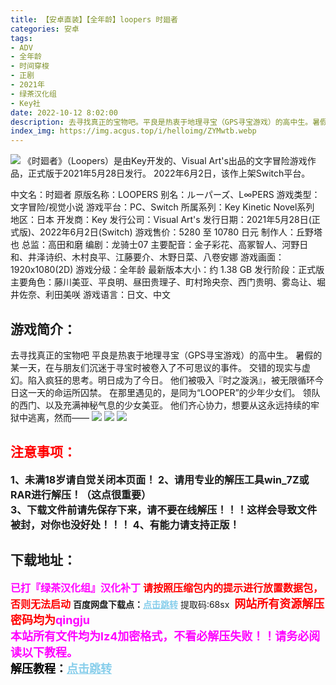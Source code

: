 ```yaml
---
title: 【安卓直装】【全年龄】loopers 时廻者
categories: 安卓
tags:
- ADV
- 全年龄
- 时间穿梭
- 正剧
- 2021年
- 绿茶汉化组
- Key社
date: 2022-10-12 8:02:00
description: 去寻找真正的宝物吧。平良是热衷于地理寻宝（GPS寻宝游戏）的高中生。暑假的某一天，在与朋友们沉迷于寻宝时被卷入了不可思议的事件。交错的现实与虚幻。陷入疯狂的思考。明日成为了今日。他们被吸入『时之漩涡』，被无限循环今日这一天的命运所囚禁。在那里遇见的，是同为“LOOPER”的少年少女们。领队的西门、以及充满神秘气息的少女美亚。他们齐心协力，想要从这永远持续的牢狱中逃离，然而――
index_img: https://img.acgus.top/i/helloimg/ZYMwtb.webp
---
```

![](https://img.acgus.top/i/helloimg/ZYMwtb.webp)
《时廻者》（Loopers）是由Key开发的、Visual Art's出品的文字冒险游戏作品，正式版于2021年5月28日发行。
2022年6月2日，该作上架Switch平台。

中文名：时廻者
原版名称：LOOPERS
别名：ルーパーズ、L∞PERS
游戏类型：文字冒险/视觉小说
游戏平台：PC、Switch 
所属系列：Key Kinetic Novel系列
地区：日本
开发商：Key
发行公司：Visual Art's
发行日期：2021年5月28日(正式版)、2022年6月2日(Switch)
游戏售价：5280 至 10780 日元
制作人：丘野塔也
总监：高田和磨
编剧：龙骑士07
主要配音：金子彩花、高冢智人、河野日和、井泽诗织、木村良平、江藤要介、木野日菜、八卷安娜
游戏画面：1920x1080(2D)
游戏分级：全年龄
最新版本大小：约 1.38 GB
发行阶段：正式版
主要角色：藤川美亚、平良明、昼田贵理子、町村玲央奈、西门贵明、雾岛让、堀井佐奈、利田美咲
游戏语言：日文、中文

## 游戏简介：
去寻找真正的宝物吧
平良是热衷于地理寻宝（GPS寻宝游戏）的高中生。
暑假的某一天，在与朋友们沉迷于寻宝时被卷入了不可思议的事件。
交错的现实与虚幻。陷入疯狂的思考。明日成为了今日。
他们被吸入『时之漩涡』，被无限循环今日这一天的命运所囚禁。
在那里遇见的，是同为“LOOPER”的少年少女们。
领队的西门、以及充满神秘气息的少女美亚。
他们齐心协力，想要从这永远持续的牢狱中逃离，然而――
![](https://img.acgus.top/i/helloimg/ZYMNfD.webp)
![](https://img.acgus.top/i/helloimg/ZYM0wo.webp)
![](https://img.acgus.top/i/helloimg/ZYMvBK.webp)




## <font color=#FF0000 >注意事项：</font>
<font size=3><b>1、未满18岁请自觉关闭本页面！
2、请用专业的解压工具win_7Z或RAR进行解压！（这点很重要）  
3、下载文件前请先保存下来，请不要在线解压！！！这样会导致文件被封，对你也没好处！！！
4、有能力请支持正版！</b></font>

## 下载地址：
<font color=#FF00FF size=3>**已打『绿茶汉化组』汉化补丁**</font>
<font color=#FF0000 size=3>**请按照压缩包内的提示进行放置数据包，否则无法启动**</font>
<b>百度网盘下载点：</b><a href="https://pan.baidu.com/s/1WHjbO5PG7HY1yRNQ355YPg?pwd=68sx" style="color: #87CEEB;"><b>点击跳转</b></a> 提取码:68sx
<a style="padding: 0" href="https://post.qingju.org/AD/"><img style="max-width:100%" src="https://img.acgus.top/i/2024/07/478f689b8021d8d499ab43d21acf137a.gif" alt=""></a>
<b><font color=#FF0000 size=4>网站所有资源解压密码均为</b></font><b><font color=#FF00FF size=4>qingju</font><font color=#FF0000 ></font></b><br><b><font color=#FF00FF size=4>本站所有文件均为lz4加密格式，不看必解压失败！！请务必阅读以下教程。</b></font><br><b><font color=#000 size=4>解压教程：</b><a href="https://post.qingju.org/tutorial/000/" style="color: #87CEEB;"><b>点击跳转</b></a>